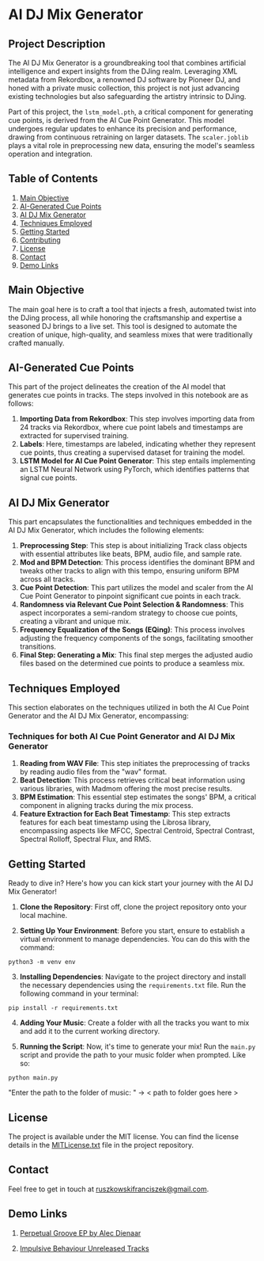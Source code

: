 # AI DJ Mix Generator

## Project Description

The AI DJ Mix Generator is a groundbreaking tool that combines artificial intelligence and expert insights from the DJing realm. Leveraging XML metadata from Rekordbox, a renowned DJ software by Pioneer DJ, and honed with a private music collection, this project is not just advancing existing technologies but also safeguarding the artistry intrinsic to DJing.

Part of this project, the `lstm_model.pth`, a critical component for generating cue points, is derived from the AI Cue Point Generator. This model undergoes regular updates to enhance its precision and performance, drawing from continuous retraining on larger datasets. The `scaler.joblib` plays a vital role in preprocessing new data, ensuring the model's seamless operation and integration.

## Table of Contents

1. [Main Objective](#main-objective)
2. [AI-Generated Cue Points](#ai-generated-cue-points)
3. [AI DJ Mix Generator](#ai-dj-mix-generator)
4. [Techniques Employed](#techniques-employed)
5. [Getting Started](#getting-started)
6. [Contributing](#contributing)
7. [License](#license)
8. [Contact](#contact)
9. [Demo Links](#demo-links)

## Main Objective

The main goal here is to craft a tool that injects a fresh, automated twist into the DJing process, all while honoring the craftsmanship and expertise a seasoned DJ brings to a live set. This tool is designed to automate the creation of unique, high-quality, and seamless mixes that were traditionally crafted manually.

## AI-Generated Cue Points

This part of the project delineates the creation of the AI model that generates cue points in tracks. The steps involved in this notebook are as follows:

1. **Importing Data from Rekordbox**: This step involves importing data from 24 tracks via Rekordbox, where cue point labels and timestamps are extracted for supervised training.
2. **Labels**: Here, timestamps are labeled, indicating whether they represent cue points, thus creating a supervised dataset for training the model.
3. **LSTM Model for AI Cue Point Generator**: This step entails implementing an LSTM Neural Network using PyTorch, which identifies patterns that signal cue points.

## AI DJ Mix Generator

This part encapsulates the functionalities and techniques embedded in the AI DJ Mix Generator, which includes the following elements:

1. **Preprocessing Step**: This step is about initializing Track class objects with essential attributes like beats, BPM, audio file, and sample rate.
2. **Mod and BPM Detection**: This process identifies the dominant BPM and tweaks other tracks to align with this tempo, ensuring uniform BPM across all tracks.
3. **Cue Point Detection**: This part utilizes the model and scaler from the AI Cue Point Generator to pinpoint significant cue points in each track.
4. **Randomness via Relevant Cue Point Selection & Randomness**: This aspect incorporates a semi-random strategy to choose cue points, creating a vibrant and unique mix.
5. **Frequency Equalization of the Songs (EQing)**: This process involves adjusting the frequency components of the songs, facilitating smoother transitions.
6. **Final Step: Generating a Mix**: This final step merges the adjusted audio files based on the determined cue points to produce a seamless mix.

## Techniques Employed 

This section elaborates on the techniques utilized in both the AI Cue Point Generator and the AI DJ Mix Generator, encompassing:

### Techniques for both AI Cue Point Generator and AI DJ Mix Generator

1. **Reading from WAV File**: This step initiates the preprocessing of tracks by reading audio files from the "wav" format.
2. **Beat Detection**: This process retrieves critical beat information using various libraries, with Madmom offering the most precise results.
3. **BPM Estimation**: This essential step estimates the songs' BPM, a critical component in aligning tracks during the mix process.
4. **Feature Extraction for Each Beat Timestamp**: This step extracts features for each beat timestamp using the Librosa library, encompassing aspects like MFCC, Spectral Centroid, Spectral Contrast, Spectral Rolloff, Spectral Flux, and RMS.

## Getting Started

Ready to dive in? Here's how you can kick start your journey with the AI DJ Mix Generator!

1. **Clone the Repository**: First off, clone the project repository onto your local machine.
   
2. **Setting Up Your Environment**: Before you start, ensure to establish a virtual environment to manage dependencies. You can do this with the command:


```python3 -m venv env```

3. **Installing Dependencies**: Navigate to the project directory and install the necessary dependencies using the `requirements.txt` file. Run the following command in your terminal:

```pip install -r requirements.txt```

4. **Adding Your Music**: Create a folder with all the tracks you want to mix and add it to the current working directory.

5. **Running the Script**: Now, it's time to generate your mix! Run the `main.py` script and provide the path to your music folder when prompted. Like so:

```python main.py```

"Enter the path to the folder of music: " -> < path to folder goes here >  

## License

The project is available under the MIT license. You can find the license details in the [MITLicense.txt](MITLicense.txt) file in the project repository.

## Contact

Feel free to get in touch at ruszkowskifranciszek@gmail.com.

## Demo Links

1. [Perpetual Groove EP by Alec Dienaar](https://soundcloud.com/franas_oven/demo1/s-IsV4HEA5Yz9?si=cba3a18e72ea4370af040972a7518700&utm_source=clipboard&utm_medium=text&utm_campaign=social_sharing)

2. [Impulsive Behaviour Unreleased Tracks](https://soundcloud.com/franas_oven/demo2/s-1TFiSgjzuqh?si=7edcb49667814dc898a7243b49bf7cd7&utm_source=clipboard&utm_medium=text&utm_campaign=social_sharing)
